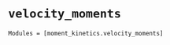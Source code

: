 `velocity_moments`
==================

```@autodocs
Modules = [moment_kinetics.velocity_moments]
```
